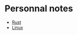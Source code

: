 # Personnal notes

* [Rust](https://github.com/azeq/notes/blob/master/rust.md)
* [Linux](https://github.com/azeq/notes/blob/master/linux.md)

